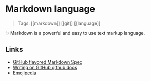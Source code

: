 # Markdown language

>Tags: [[markdown]] [[git]] [[language]]

:sparkles: Markdown is a powerful and easy to use text markup language.

## Links
- [GitHub flavored Markdown Spec](https://github.github.com/gfm/)
- [Writing on GitHub github docs](https://docs.github.com/en/github/writing-on-github)
- [Emojipedia](https://emojipedia.org/)
